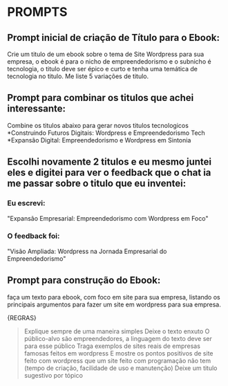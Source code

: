 # PROMPTS

## Prompt inicial de criação de Título para o Ebook:
Crie um titulo de um ebook sobre o tema de Site Wordpress para sua empresa, o ebook é para o nicho de empreendedorismo e o subnicho é tecnologia, o titulo deve ser épico e curto e tenha uma temática de tecnologia no titulo. Me liste 5 variações de titulo.

## Prompt para combinar os titulos que achei interessante:
Combine os titulos abaixo para gerar novos titulos tecnologicos
*Construindo Futuros Digitais: Wordpress e Empreendedorismo Tech
*Expansão Digital: Empreendedorismo e Wordpress em Sintonia

## Escolhi novamente 2 titulos e eu mesmo juntei eles e digitei para ver o feedback que o chat ia me passar sobre o titulo que eu inventei:

### Eu escrevi: 
"Expansão Empresarial: Empreendedorismo com Wordpress em Foco"

### O feedback foi:
"Visão Ampliada: Wordpress na Jornada Empresarial do Empreendedorismo"

## Prompt para construção do Ebook:
faça um texto para ebook, com foco em site para sua empresa, listando os principais argumentos para fazer um site em wordpress para sua empresa.

{REGRAS}
> Explique sempre de uma maneira simples
> Deixe o texto enxuto
> O público-alvo são empreendedores, a linguagem do texto deve ser para esse público
> Traga exemplos de sites reais de empresas famosas feitos em wordpress
> E mostre os pontos positivos de site feito com wordpress que um site feito com programação não tem
(tempo de criação, facilidade de uso e manutenção)
> Deixe um titulo sugestivo por tópico